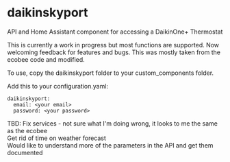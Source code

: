# daikinskyport
API and Home Assistant component for accessing a DaikinOne+ Thermostat

This is currently a work in progress but most functions are supported.  Now welcoming feedback for features and bugs.  This was mostly taken from the ecobee code and modified.

To use, copy the daikinskyport folder to your custom_components folder.

Add this to your configuration.yaml:
```
daikinskyport:
  email: <your email>
  password: <your password>
```

TBD:
Fix services - not sure what I'm doing wrong, it looks to me the same as the ecobee  
Get rid of time on weather forecast  
Would like to understand more of the parameters in the API and get them documented  
